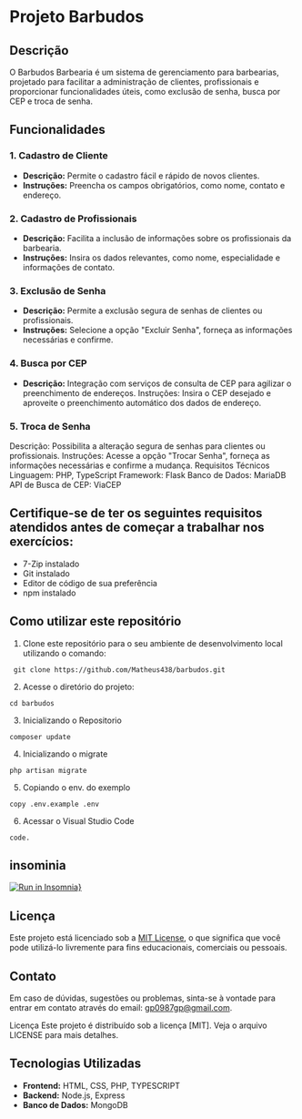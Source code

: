 # Projeto Barbudos

## Descrição
O Barbudos Barbearia é um sistema de gerenciamento para barbearias, projetado para facilitar a administração de clientes, profissionais e proporcionar funcionalidades úteis, como exclusão de senha, busca por CEP e troca de senha.

## Funcionalidades

### 1. Cadastro de Cliente
   - **Descrição:** Permite o cadastro fácil e rápido de novos clientes.
   - **Instruções:** Preencha os campos obrigatórios, como nome, contato e endereço.

### 2. Cadastro de Profissionais
   - **Descrição:** Facilita a inclusão de informações sobre os profissionais da barbearia.
   - **Instruções:** Insira os dados relevantes, como nome, especialidade e informações de contato.

### 3. Exclusão de Senha
   - **Descrição:** Permite a exclusão segura de senhas de clientes ou profissionais.
   - **Instruções:** Selecione a opção "Excluir Senha", forneça as informações necessárias e confirme.

### 4. Busca por CEP
   - **Descrição:** Integração com serviços de consulta de CEP para agilizar o preenchimento de endereços.
Instruções: Insira o CEP desejado e aproveite o preenchimento automático dos dados de endereço.

### 5. Troca de Senha
Descrição: Possibilita a alteração segura de senhas para clientes ou profissionais.
Instruções: Acesse a opção "Trocar Senha", forneça as informações necessárias e confirme a mudança.
Requisitos Técnicos
Linguagem: PHP, TypeScript
Framework: Flask
Banco de Dados: MariaDB
API de Busca de CEP: ViaCEP


## Certifique-se de ter os seguintes requisitos atendidos antes de começar a trabalhar nos exercícios:

- 7-Zip instalado
- Git instalado
- Editor de código de sua preferência
- npm instalado

## Como utilizar este repositório

1. Clone este repositório para o seu ambiente de desenvolvimento local utilizando o comando:
```
 git clone https://github.com/Matheus438/barbudos.git
```
2. Acesse o diretório do projeto:
```
cd barbudos
```
3. Inicializando o Repositorio
```
composer update
```
4. Inicializando o migrate
```
php artisan migrate
```
5. Copiando o env. do exemplo
```
copy .env.example .env
```
6. Acessar o Visual Studio Code
```
code.
```
## insominia
[![Run in Insomnia}](https://insomnia.rest/images/run.svg)](https://insomnia.rest/run/?label=Lojavirtual&uri=https%3A%2F%2Fraw.githubusercontent.com%2FMatheus438%2Flojavirtual-api%2Fmain%2FInsomnia.json%3Ftoken%3DGHSAT0AAAAAACGBYCNWQ6MUM2BYYKUEH2DIZGSEW6A)
## Licença

Este projeto está licenciado sob a [MIT License](LICENSE), o que significa que você pode utilizá-lo livremente para fins educacionais, comerciais ou pessoais.

## Contato

Em caso de dúvidas, sugestões ou problemas, sinta-se à vontade para entrar em contato através do email: gp0987gp@gmail.com.

Licença
Este projeto é distribuído sob a licença [MIT]. Veja o arquivo LICENSE para mais detalhes.

## Tecnologias Utilizadas
- **Frontend:** HTML, CSS, PHP, TYPESCRIPT
- **Backend:** Node.js, Express
- **Banco de Dados:** MongoDB


